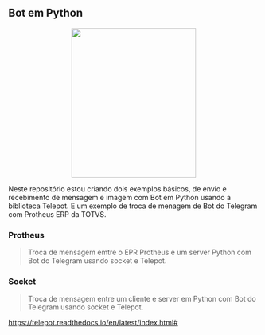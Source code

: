 ## Bot em Python

<center><img src="https://core.telegram.org/file/811140327/1/zlN4goPTupk/9ff2f2f01c4bd1b013" width="250" height="300"></center>


Neste repositório estou criando dois exemplos básicos, de envio e recebimento de mensagem e imagem com Bot em Python usando a biblioteca Telepot. E um exemplo de troca de menagem de Bot do Telegram com Protheus ERP da TOTVS.

### **Protheus**
> Troca de mensagem emtre o EPR Protheus e um server Python com Bot do Telegram usando socket e Telepot.

### **Socket**
> Troca de mensagem entre um cliente e server em Python com Bot do Telegram usando socket e Telepot. 

https://telepot.readthedocs.io/en/latest/index.html#
